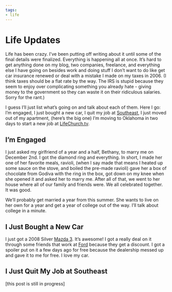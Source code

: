```yaml
---
tags:
- life
---
```


# Life Updates

Life has been crazy. I’ve been putting off writing about it until some of the final details were finalized. Everything is happening all at once. It’s hard to get anything done on my blog, two companies, freelance, and everything else I have going on besides work and doing stuff I don’t want to do like get car insurance renewed or deal with a mistake I made on my taxes in 2006. (I think taxes should be a flat rate by the way. The IRS is stupid because they seem to enjoy over complicating something you already hate - giving money to the government so they can waste it on their ridiculous salaries. Sorry for the rant.)

I guess I’ll just list what’s going on and talk about each of them. Here I go: I’m engaged, I just bought a new car, I quit my job at [Southeast](http://web.archive.org/web/20080109223404/http://southeastchristian.org/), I just moved out of my apartment, (here’s the big one) I’m moving to Oklahoma in two days to start a new job at [LifeChurch.tv](http://web.archive.org/web/20080109223404/http://lifechurch.tv/).

## I’m Engaged

I just asked my girlfriend of a year and a half, Bethany, to marry me on December 2nd. I got the diamond ring and everything. In short, I made her one of her favorite meals, ravioli, (when I say made that means I heated up some sauce on the stove, and boiled the pre-made ravioli) gave her a box of chocolate from Godiva with the ring in the box, got down on my knee when she opened it and asked her to marry me. After all of that, we went to her house where all of our family and friends were. We all celebrated together. It was good.

We’ll probably get married a year from this summer. She wants to live on her own for a year and get a year of college out of the way. I’ll talk about college in a minute.

## I Just Bought a New Car

I just got a 2008 Silver [Mazda 3](http://web.archive.org/web/20080109223404/http://www.mazdausa.com/MusaWeb/displayPage.action?pageParameter=modelsMain&vehicleCode=M3S). It’s awesome! I got a really deal on it through some friends that work at [Ford](http://web.archive.org/web/20080109223404/http://ford.com/) because they get a discount. I got a spoiler put on it a few days ago for free because the dealership messed up and gave it to me for free. I love my car.

## I Just Quit My Job at Southeast

[this post is still in progress]
